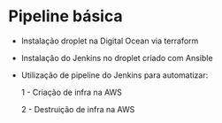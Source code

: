 # Pipeline básica

- Instalação droplet na Digital Ocean via terraform
- Instalação do Jenkins no droplet criado com Ansible
- Utilização de pipeline do Jenkins para automatizar:

  1 - Criação de infra na AWS
  
  2 - Destruição de infra na AWS

